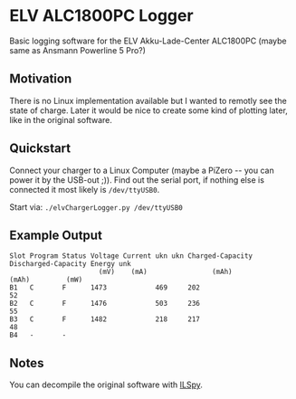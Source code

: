 # ELV ALC1800PC Logger
Basic logging software for the ELV Akku-Lade-Center ALC1800PC (maybe same as Ansmann Powerline 5 Pro?)

## Motivation
There is no Linux implementation available but I wanted to remotly see the state of charge. Later it would be nice to create some kind of plotting later, like in the original software.

## Quickstart
Connect your charger to a Linux Computer (maybe a PiZero -- you can power it by the USB-out ;)).
Find out the serial port, if nothing else is connected it most likely is `/dev/ttyUSB0`.

Start via: `./elvChargerLogger.py /dev/ttyUSB0`

## Example Output

```
Slot Program Status Voltage Current ukn ukn Charged-Capacity Discharged-Capacity Energy unk            
                      (mV)    (mA)                (mAh)             (mAh)         (mW)                 
B1   C       F      1473            469     202                                         52             
B2   C       F      1476            503     236                                         55             
B3   C       F      1482            218     217                                         48             
B4   -       -
```

## Notes
You can decompile the original software with [ILSpy](https://github.com/icsharpcode/ILSpy/).
